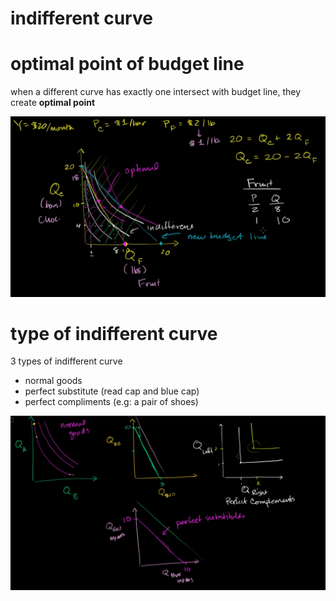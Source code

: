 # indifferent curve

# optimal point of budget line

when a different curve has exactly one intersect with budget line, they create **optimal point**

![](2023-03-19-19-25-53.png)

# type of indifferent curve

3 types of indifferent curve
- normal goods
- perfect substitute (read cap and blue cap)
- perfect compliments (e.g: a pair of shoes)

![](2023-03-19-19-25-13.png)